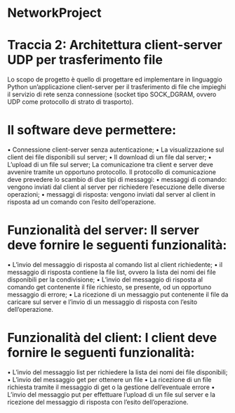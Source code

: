 # NetworkProject
# Traccia 2: Architettura client-server UDP per trasferimento file
Lo scopo de progetto è quello di progettare ed implementare in linguaggio Python un’applicazione client-server per il
trasferimento di file che impieghi il servizio di rete senza connessione (socket tipo SOCK_DGRAM, ovvero UDP come
protocollo di strato di trasporto).
# Il software deve permettere:
• Connessione client-server senza autenticazione;
• La visualizzazione sul client dei file disponibili sul server;
• Il download di un file dal server;
• L’upload di un file sul server;
La comunicazione tra client e server deve avvenire tramite un opportuno protocollo. Il protocollo di comunicazione
deve prevedere lo scambio di due tipi di messaggi:
• messaggi di comando: vengono inviati dal client al server per richiedere l’esecuzione delle diverse operazioni;
• messaggi di risposta: vengono inviati dal server al client in risposta ad un comando con l’esito dell’operazione.
# Funzionalità del server: Il server deve fornire le seguenti funzionalità:
• L’invio del messaggio di risposta al comando list al client richiedente;
• il messaggio di risposta contiene la file list, ovvero la lista dei nomi dei file disponibili per la condivisione;
• L’invio del messaggio di risposta al comando get contenente il file richiesto, se presente, od un opportuno
messaggio di errore;
• La ricezione di un messaggio put contenente il file da caricare sul server e l’invio di un messaggio di risposta con
l’esito dell’operazione.
# Funzionalità del client: I client deve fornire le seguenti funzionalità:
• L’invio del messaggio list per richiedere la lista dei nomi dei file disponibili;
• L’invio del messaggio get per ottenere un file
• La ricezione di un file richiesta tramite il messaggio di get o la gestione dell’eventuale errore
• L’invio del messaggio put per effettuare l’upload di un file sul server e la ricezione del messaggio di risposta con
l’esito dell’operazione.
